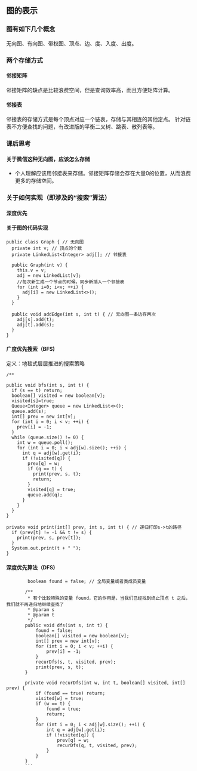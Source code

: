 ## 图的表示

### 图有如下几个概念
无向图、有向图、带权图、顶点、边、度、入度、出度。
### 两个存储方式
#### 邻接矩阵
邻接矩阵的缺点是比较浪费空间，但是查询效率高，而且方便矩阵计算。
#### 邻接表
邻接表的存储方式是每个顶点对应一个链表，存储与其相连的其他定点。
针对链表不方便查找的问题，有改进版的平衡二叉树、跳表、散列表等。
### 课后思考
#### 关于微信这种无向图，应该怎么存储
- 个人理解应该用邻接表来存储。邻接矩阵存储会存在大量0的位置，从而浪费更多的存储空间。

### 关于如何实现（即涉及的“搜索”算法）

#### 深度优先

#### 关于图的代码实现
```
public class Graph { // 无向图
  private int v; // 顶点的个数
  private LinkedList<Integer> adj[]; // 邻接表

  public Graph(int v) {
    this.v = v;
    adj = new LinkedList[v];
    //每次新生成一个节点的时候，同步新插入一个邻接表
    for (int i=0; i<v; ++i) {
      adj[i] = new LinkedList<>();
    }
  }

  public void addEdge(int s, int t) { // 无向图一条边存两次
    adj[s].add(t);
    adj[t].add(s);
  }
}
```
#### 广度优先搜索（BFS)
定义：地毯式层层推进的搜索策略
```
/**

public void bfs(int s, int t) {
  if (s == t) return;
  boolean[] visited = new boolean[v];
  visited[s]=true;
  Queue<Integer> queue = new LinkedList<>();
  queue.add(s);
  int[] prev = new int[v];
  for (int i = 0; i < v; ++i) {
    prev[i] = -1;
  }
  while (queue.size() != 0) {
    int w = queue.poll();
    for (int i = 0; i < adj[w].size(); ++i) {
      int q = adj[w].get(i);
      if (!visited[q]) {
        prev[q] = w;
        if (q == t) {
          print(prev, s, t);
          return;
        }
        visited[q] = true;
        queue.add(q);
      }
    }
  }
}

private void print(int[] prev, int s, int t) { // 递归打印s->t的路径
  if (prev[t] != -1 && t != s) {
    print(prev, s, prev[t]);
  }
  System.out.print(t + " ");
}
```

#### 深度优先算法（DFS)
```     
        boolean found = false; // 全局变量或者类成员变量
   
       /**
        * 有个比较特殊的变量 found，它的作用是，当我们已经找到终止顶点 t 之后，我们就不再递归地继续查找了
        * @param s
        * @param t
        */
       public void dfs(int s, int t) {
           found = false;
           boolean[] visited = new boolean[v];
           int[] prev = new int[v];
           for (int i = 0; i < v; ++i) {
               prev[i] = -1;
           }
           recurDfs(s, t, visited, prev);
           print(prev, s, t);
       }
   
       private void recurDfs(int w, int t, boolean[] visited, int[] prev) {
           if (found == true) return;
           visited[w] = true;
           if (w == t) {
               found = true;
               return;
           }
           for (int i = 0; i < adj[w].size(); ++i) {
               int q = adj[w].get(i);
               if (!visited[q]) {
                   prev[q] = w;
                   recurDfs(q, t, visited, prev);
               }
           }
       }
       ```